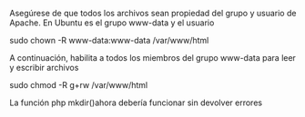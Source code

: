 Asegúrese de que todos los archivos sean propiedad del grupo y usuario de Apache. En Ubuntu es el grupo www-data y el usuario

sudo chown -R www-data:www-data /var/www/html

A continuación, habilita a todos los miembros del grupo www-data para leer y escribir archivos

sudo chmod -R g+rw /var/www/html

La función php mkdir()ahora debería funcionar sin devolver errores